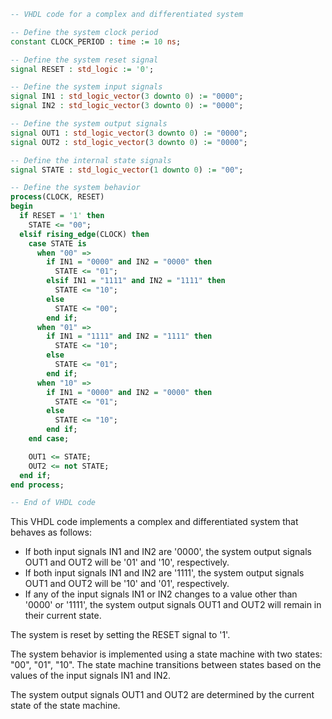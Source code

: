 ```vhdl
-- VHDL code for a complex and differentiated system

-- Define the system clock period
constant CLOCK_PERIOD : time := 10 ns;

-- Define the system reset signal
signal RESET : std_logic := '0';

-- Define the system input signals
signal IN1 : std_logic_vector(3 downto 0) := "0000";
signal IN2 : std_logic_vector(3 downto 0) := "0000";

-- Define the system output signals
signal OUT1 : std_logic_vector(3 downto 0) := "0000";
signal OUT2 : std_logic_vector(3 downto 0) := "0000";

-- Define the internal state signals
signal STATE : std_logic_vector(1 downto 0) := "00";

-- Define the system behavior
process(CLOCK, RESET)
begin
  if RESET = '1' then
    STATE <= "00";
  elsif rising_edge(CLOCK) then
    case STATE is
      when "00" =>
        if IN1 = "0000" and IN2 = "0000" then
          STATE <= "01";
        elsif IN1 = "1111" and IN2 = "1111" then
          STATE <= "10";
        else
          STATE <= "00";
        end if;
      when "01" =>
        if IN1 = "1111" and IN2 = "1111" then
          STATE <= "10";
        else
          STATE <= "01";
        end if;
      when "10" =>
        if IN1 = "0000" and IN2 = "0000" then
          STATE <= "01";
        else
          STATE <= "10";
        end if;
    end case;

    OUT1 <= STATE;
    OUT2 <= not STATE;
  end if;
end process;

-- End of VHDL code
```

This VHDL code implements a complex and differentiated system that behaves as follows:

* If both input signals IN1 and IN2 are '0000', the system output signals OUT1 and OUT2 will be '01' and '10', respectively.
* If both input signals IN1 and IN2 are '1111', the system output signals OUT1 and OUT2 will be '10' and '01', respectively.
* If any of the input signals IN1 or IN2 changes to a value other than '0000' or '1111', the system output signals OUT1 and OUT2 will remain in their current state.

The system is reset by setting the RESET signal to '1'.

The system behavior is implemented using a state machine with two states: "00", "01", "10". The state machine transitions between states based on the values of the input signals IN1 and IN2.

The system output signals OUT1 and OUT2 are determined by the current state of the state machine.